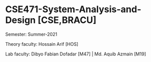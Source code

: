# CSE471-System-Analysis-and-Design [CSE,BRACU]

Semester: Summer-2021

Theory faculty: Hossain Arif [HOS]

Lab faculty: Dibyo Fabian Dofadar [M47] | Md. Aquib Azmain [M19]
